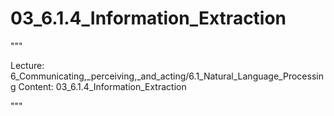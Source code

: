 # 03_6.1.4_Information_Extraction

"""

Lecture: 6_Communicating,_perceiving,_and_acting/6.1_Natural_Language_Processing
Content: 03_6.1.4_Information_Extraction

"""

